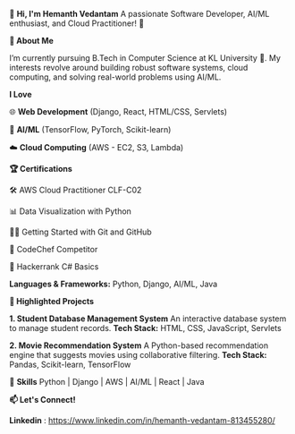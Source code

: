 👋 **Hi, I'm Hemanth Vedantam**
A passionate Software Developer, AI/ML enthusiast, and Cloud Practitioner! 🌟



**🚀 About Me**


I’m currently pursuing B.Tech in Computer Science at KL University 🏫. My interests revolve around building robust software systems, cloud computing, and solving real-world problems using AI/ML.

**I Love**

🌐 **Web Development** (Django, React, HTML/CSS, Servlets)

🤖 **AI/ML** (TensorFlow, PyTorch, Scikit-learn)

☁️ **Cloud Computing** (AWS - EC2, S3, Lambda)




**🏆  Certifications**


🛠️ AWS Cloud Practitioner CLF-C02

📊 Data Visualization with Python

🤹‍♂️ Getting Started with Git and GitHub

🏅 CodeChef Competitor

🏅 Hackerrank C# Basics




**Languages & Frameworks:** Python, Django, AI/ML, Java




**🌟 Highlighted Projects**


**1. Student Database Management System**
An interactive database system to manage student records.
**Tech Stack:**  HTML, CSS, JavaScript, Servlets

**2. Movie Recommendation System**
A Python-based recommendation engine that suggests movies using collaborative filtering.
**Tech Stack:** Pandas, Scikit-learn, TensorFlow




🚀 **Skills**
Python | Django | AWS | AI/ML | React | Java




**📫 Let's Connect!**

**Linkedin** : https://www.linkedin.com/in/hemanth-vedantam-813455280/

